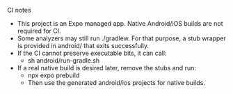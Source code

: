 CI notes

- This project is an Expo managed app. Native Android/iOS builds are not required for CI.
- Some analyzers may still run ./gradlew. For that purpose, a stub wrapper is provided in android/ that exits successfully.
- If the CI cannot preserve executable bits, it can call:
  - sh android/run-gradle.sh
- If a real native build is desired later, remove the stubs and run:
  - npx expo prebuild
  - Then use the generated android/ios projects for native builds.
